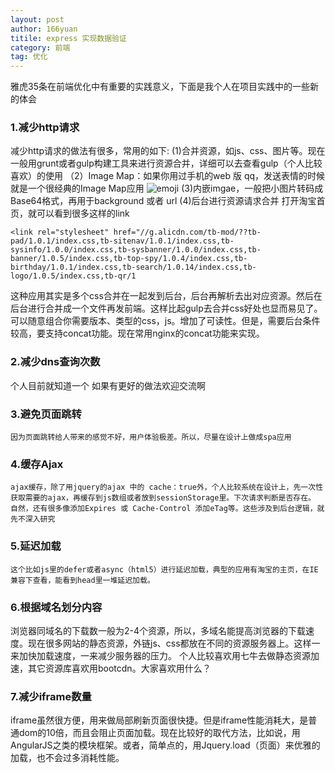 ```yaml
---
layout: post
author: 166yuan
titile: express 实现数据验证
category: 前端
tag: 优化
---
```


雅虎35条在前端优化中有重要的实践意义，下面是我个人在项目实践中的一些新的体会

### 1.减少http请求
  减少http请求的做法有很多，常用的如下:
  (1)合并资源，如js、css、图片等。现在一般用grunt或者gulp构建工具来进行资源合并，详细可以去查看gulp（个人比较喜欢）的使用
 （2）Image Map：如果你用过手机的web 版 qq，发送表情的时候就是一个很经典的Image Map应用
    ![emoji](http://7xiwi7.com1.z0.glb.clouddn.com/qqemoji.jpg)
  (3)内嵌imgae，一般把小图片转码成Base64格式，再用于background 或者 url
  (4)后台进行资源请求合并
  打开淘宝首页，就可以看到很多这样的link

    <link rel="stylesheet" href="//g.alicdn.com/tb-mod/??tb-pad/1.0.1/index.css,tb-sitenav/1.0.1/index.css,tb-sysinfo/1.0.0/index.css,tb-sysbanner/1.0.0/index.css,tb-banner/1.0.5/index.css,tb-top-spy/1.0.4/index.css,tb-birthday/1.0.1/index.css,tb-search/1.0.14/index.css,tb-logo/1.0.5/index.css,tb-qr/1

这种应用其实是多个css合并在一起发到后台，后台再解析去出对应资源。然后在后台进行合并成一个文件再发前端。这样比起gulp去合并css好处也显而易见了。可以随意组合你需要版本、类型的css，js。增加了可读性。但是，需要后台条件较高，要支持concat功能。现在常用nginx的concat功能来实现。

### 2.减少dns查询次数
   个人目前就知道一个<link rel="dns-prefetch" href="你的域名"> 如果有更好的做法欢迎交流啊

### 3.避免页面跳转

    因为页面跳转给人带来的感觉不好，用户体验极差。所以，尽量在设计上做成spa应用

### 4.缓存Ajax

    ajax缓存，除了用jquery的ajax 中的 cache：true外，个人比较系统在设计上，先一次性获取需要的ajax，再缓存到js数组或者放到sessionStorage里。下次请求判断是否存在。
    自然，还有很多像添加Expires 或 Cache-Control 添加eTag等。这些涉及到后台逻辑，就先不深入研究

### 5.延迟加载

    这个比如js里的defer或者async（html5）进行延迟加载，典型的应用有淘宝的主页，在IE兼容下查看，能看到head里一堆延迟加载。

### 6.根据域名划分内容
   
   浏览器同域名的下载数一般为2-4个资源，所以，多域名能提高浏览器的下载速度。现在很多网站的静态资源，外链js、css都放在不同的资源服务器上。这样一来加快加载速度，一来减少服务器的压力。
   个人比较喜欢用七牛去做静态资源加速，其它资源库喜欢用bootcdn。大家喜欢用什么？

### 7.减少iframe数量

   iframe虽然很方便，用来做局部刷新页面很快捷。但是iframe性能消耗大，是普通dom的10倍，而且会阻止页面加载。现在比较好的取代方法，比如说，用AngularJS之类的模块框架。或者，简单点的，用Jquery.load（页面）来优雅的加载，也不会过多消耗性能。

 